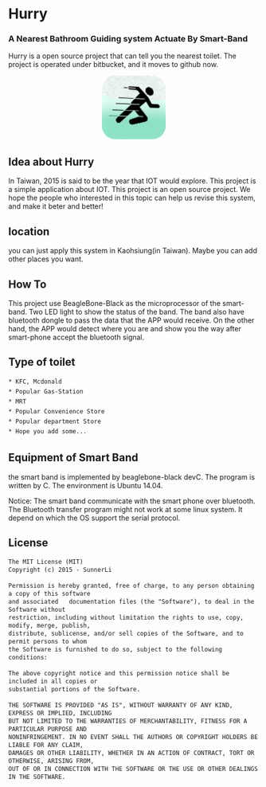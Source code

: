 <!---
layout: intro
title: SunChat
-->

# Hurry
### A Nearest Bathroom Guiding system Actuate By Smart-Band
Hurry is a open source project that can tell you the nearest toilet. The project is operated under bitbucket, and it moves to github now.    
<p align="center">
  <img src="https://github.com/SunnerLi/Hurry/blob/master/Img/hurry_icon.png" height=128 width=128/>
</p>


## Idea about Hurry

In Taiwan, 2015 is said to be the year that IOT would explore. This project is a simple application about IOT. This project is an open source project. We hope the people who interested in this topic can help us revise this system, and make it beter and better!

## location

you can just apply this system in Kaohsiung(in Taiwan). Maybe you can add other places you want.

## How To

This project use BeagleBone-Black as the microprocessor of the smart-band. Two LED light to show the status of the band. The band also have bluetooth dongle to pass the data that the APP would receive. On the other hand, the APP would detect where you are and show you the way after smart-phone accept the bluetooth signal.

## Type of toilet    
```
* KFC, Mcdonald    
* Popular Gas-Station    
* MRT    
* Popular Convenience Store    
* Popular department Store    
* Hope you add some...    
```

## Equipment of Smart Band

the smart band is implemented by beaglebone-black devC. The program is written by C. The environment is Ubuntu 14.04. 

Notice: The smart band communicate with the smart phone over bluetooth. The Bluetooth transfer program might not work at some linux system. It depend on which the OS support the serial protocol.    

License
---------------------
    The MIT License (MIT)
    Copyright (c) 2015 - SunnerLi

    Permission is hereby granted, free of charge, to any person obtaining a copy of this software 
    and associated   documentation files (the "Software"), to deal in the Software without 
    restriction, including without limitation the rights to use, copy, modify, merge, publish, 
    distribute, sublicense, and/or sell copies of the Software, and to permit persons to whom 
    the Software is furnished to do so, subject to the following conditions:

    The above copyright notice and this permission notice shall be included in all copies or 
    substantial portions of the Software.

    THE SOFTWARE IS PROVIDED "AS IS", WITHOUT WARRANTY OF ANY KIND, EXPRESS OR IMPLIED, INCLUDING 
    BUT NOT LIMITED TO THE WARRANTIES OF MERCHANTABILITY, FITNESS FOR A PARTICULAR PURPOSE AND 
    NONINFRINGEMENT. IN NO EVENT SHALL THE AUTHORS OR COPYRIGHT HOLDERS BE LIABLE FOR ANY CLAIM, 
    DAMAGES OR OTHER LIABILITY, WHETHER IN AN ACTION OF CONTRACT, TORT OR OTHERWISE, ARISING FROM, 
    OUT OF OR IN CONNECTION WITH THE SOFTWARE OR THE USE OR OTHER DEALINGS IN THE SOFTWARE.
